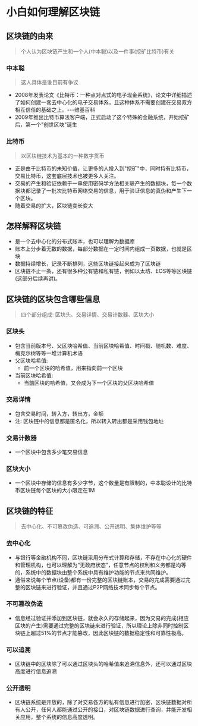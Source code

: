 # 小白如何理解区块链
## 区块链的由来
> 个人认为区块链产生和一个人(中本聪)以及一件事(挖矿比特币)有关

### 中本聪
> 这人具体是谁目前有争议

* 2008年发表论文《比特币：一种点对点式的电子现金系统》，论文中详细描述了如何创建一套去中心化的电子交易体系，且这种体系不需要创建在交易双方相互信任的基础之上。---维基百科
* 2009年推出比特币算法客户端，正式启动了这个特殊的金融系统，开始挖矿后，第一个"创世区块"诞生

### 比特币
> 以区块链技术为基本的一种数字货币

* 正是由于比特币的未知价值，让更多的人投入到"挖矿"中，同时持有比特币，交易比特币，这套底层技术也被更多人关注。
* 交易的产生和验证依赖于一串使用密码学方法相关联产生的数据块，每一个数据块都记录了一批次比特币网络交易的信息，用于验证信息的真伪和产生下一个区块。
* 随着交易的扩大，区块链变长变大

## 怎样解释区块链
* 是一个去中心化的分布式账本，也可以理解为数据库
* 账本上分步着无数的数据，每部分数据在一定时间内组成一页数据，也就是区块
* 数据持续增长，记录不断排列，这些区块链接起来成为了区块链
* 区块链不止一条，还有很多种公有链和私有链，例如以太坊、EOS等等区块链(这部分后续再讲)。

## 区块链的区块包含哪些信息
> 四个部分组成: 区块头、交易详情、交易计数器、区块大小

### 区块头
* 包含当前版本号、父区块哈希值、当前区块哈希值、时间戳、随机数、难度、梅克尔树等等一堆计算机术语
* 父区块哈希值:
	* 前一个区块的哈希值，用来指向前一个区块
* 当前区块哈希值:
	* 当前区块的哈希值，又会成为下一个区块的父区块哈希值

### 交易详情
* 包含交易时间，转入方，转出方，金额
* 注: 区块链中的信息都是匿名化，所以转入转出都是采用钱包地址

### 交易计数器
* 一个区块中包含多少笔交易信息

### 区块大小
* 一个区块中存储的信息有多少字节，这个数量是有限制的，中本聪设计的比特币区块链每个区块的大小限定在1M

## 区块链的特征
> 去中心化、不可篡改伪造、可追溯、公开透明、集体维护等等

### 去中心化
* 与银行等金融机构不同，区块链采用分布式计算和存储，不存在中心化的硬件和管理机构，也可以理解为“无政府状态”，任意节点的权利和义务都是均等的，系统中的数据块由整个系统中具有维护功能的节点来共同维护。
* 通俗来说每个节点(设备)都有一份完整的区块链账本，交易的完成需要通过完整的区块链来进行验证，并且通过P2P网络技术同步每个节点。

### 不可篡改伪造
* 信息经过验证并添加到区块链，就会永久的存储起来，因为交易的完成(相应区块的产生)需要通过完整的区块链来进行验证，所以理论上除非同时控制区块链上超过51%的节点才能篡改，因此区块链的数据稳定性和可靠性极高。

### 可以追溯
* 区块链中的区块除了可以通过区块头的哈希值来追溯信息外，还可以通过区块高度进行信息追溯

### 公开透明
* 区块链系统是开放的，除了对交易各方的私有信息进行加密，区块链数据对所有人公开，任何人都能通过公开的接口，对区块链数据进行查询，并能开发相关应用，整个系统的信息高度透明。
